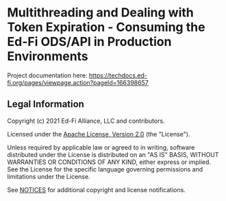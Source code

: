 # Multithreading and Dealing with Token Expiration - Consuming the Ed-Fi ODS/API in Production Environments

Project documentation here: https://techdocs.ed-fi.org/pages/viewpage.action?pageId=166398657

## Legal Information

Copyright (c) 2021 Ed-Fi Alliance, LLC and contributors.

Licensed under the [Apache License, Version 2.0](LICENSE) (the "License").

Unless required by applicable law or agreed to in writing, software distributed
under the License is distributed on an "AS IS" BASIS, WITHOUT WARRANTIES OR
CONDITIONS OF ANY KIND, either express or implied. See the License for the
specific language governing permissions and limitations under the License.

See [NOTICES](NOTICES.md) for additional copyright and license notifications.
